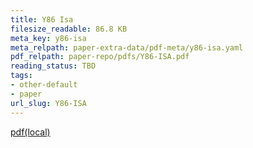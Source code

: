 ```yaml
---
title: Y86 Isa
filesize_readable: 86.8 KB
meta_key: y86-isa
meta_relpath: paper-extra-data/pdf-meta/y86-isa.yaml
pdf_relpath: paper-repo/pdfs/Y86-ISA.pdf
reading_status: TBD
tags:
- other-default
- paper
url_slug: Y86-ISA
---
```


[pdf(local)](../../paper-repo/pdfs/Y86-ISA.pdf)
